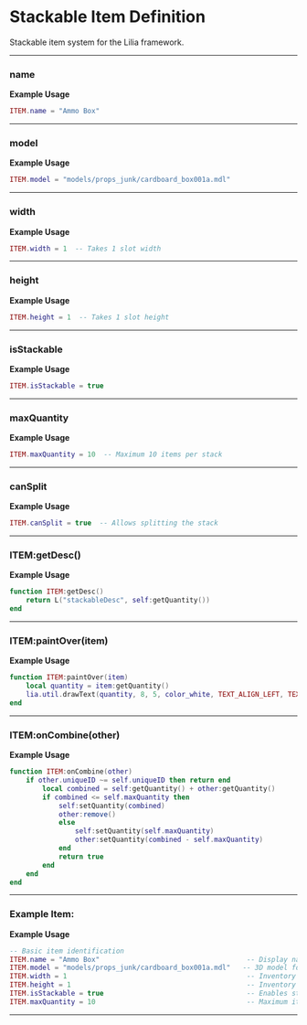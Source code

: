 # Stackable Item Definition

Stackable item system for the Lilia framework.

---

### name

**Example Usage**

```lua
ITEM.name = "Ammo Box"

```

---

### model

**Example Usage**

```lua
ITEM.model = "models/props_junk/cardboard_box001a.mdl"

```

---

### width

**Example Usage**

```lua
ITEM.width = 1  -- Takes 1 slot width

```

---

### height

**Example Usage**

```lua
ITEM.height = 1  -- Takes 1 slot height

```

---

### isStackable

**Example Usage**

```lua
ITEM.isStackable = true

```

---

### maxQuantity

**Example Usage**

```lua
ITEM.maxQuantity = 10  -- Maximum 10 items per stack

```

---

### canSplit

**Example Usage**

```lua
ITEM.canSplit = true  -- Allows splitting the stack

```

---

### ITEM:getDesc()

**Example Usage**

```lua
function ITEM:getDesc()
    return L("stackableDesc", self:getQuantity())
end

```

---

### ITEM:paintOver(item)

**Example Usage**

```lua
function ITEM:paintOver(item)
    local quantity = item:getQuantity()
    lia.util.drawText(quantity, 8, 5, color_white, TEXT_ALIGN_LEFT, TEXT_ALIGN_TOP, "LiliaFont.16")
end

```

---

### ITEM:onCombine(other)

**Example Usage**

```lua
function ITEM:onCombine(other)
    if other.uniqueID ~= self.uniqueID then return end
        local combined = self:getQuantity() + other:getQuantity()
        if combined <= self.maxQuantity then
            self:setQuantity(combined)
            other:remove()
            else
                self:setQuantity(self.maxQuantity)
                other:setQuantity(combined - self.maxQuantity)
            end
            return true
        end
    end
end

```

---

### Example Item:

**Example Usage**

```lua
-- Basic item identification
ITEM.name = "Ammo Box"                                    -- Display name shown to players
ITEM.model = "models/props_junk/cardboard_box001a.mdl"   -- 3D model for the item
ITEM.width = 1                                            -- Inventory width (1 slot)
ITEM.height = 1                                           -- Inventory height (1 slot)
ITEM.isStackable = true                                   -- Enables stacking functionality
ITEM.maxQuantity = 10                                     -- Maximum items per stack

```

---

